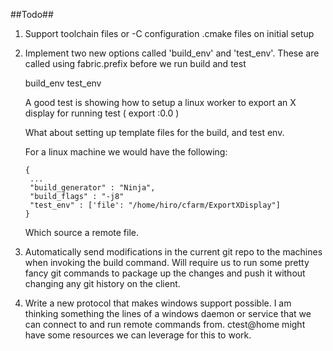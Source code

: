 ##Todo##

1. Support toolchain files or -C configuration .cmake files on initial setup

2. Implement two new options called 'build_env' and 'test_env'. These
   are called using fabric.prefix before we run build and test

   build_env
   test_env

   A good test is showing how to setup a linux worker to export
   an X display for running test ( export :0.0 )

   What about setting up template files for the build, and test env.

   For a linux machine we would have the following:
   ````
   {
    ...
    "build_generator" : "Ninja",
    "build_flags" : "-j8"
    "test_env" : ['file': "/home/hiro/cfarm/ExportXDisplay"]
   }
   ````
   Which source a remote file.
3. Automatically send modifications in the current git repo to the machines
   when invoking the build command. Will require us to run some pretty fancy
   git commands to package up the changes and push it without changing any git
   history on the client.
4. Write a new protocol that makes windows support possible. I am thinking something
   the lines of a windows daemon or service that we can connect to and run
   remote commands from. ctest@home might have some resources we can leverage
   for this to work.

